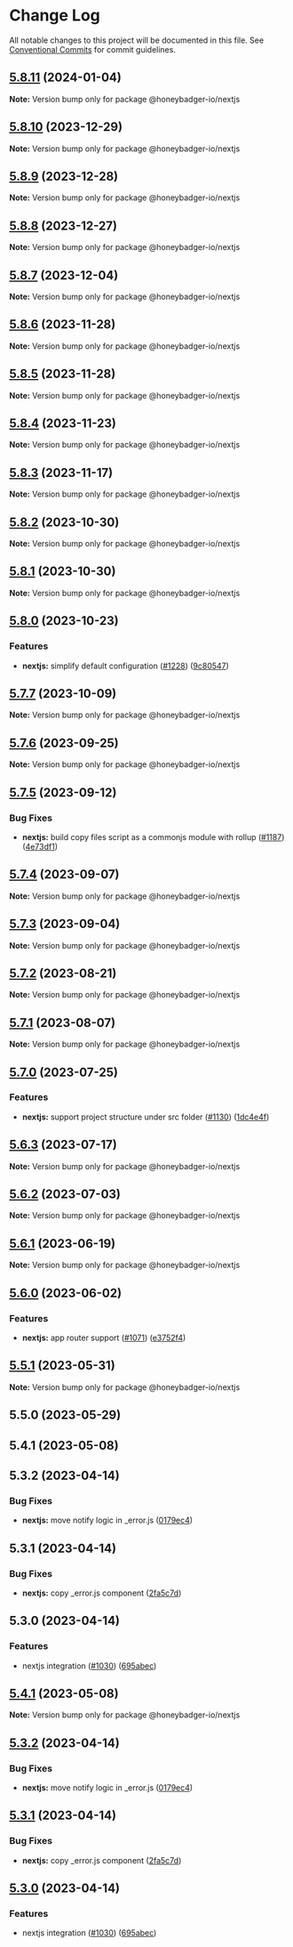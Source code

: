 # Change Log

All notable changes to this project will be documented in this file.
See [Conventional Commits](https://conventionalcommits.org) for commit guidelines.

## [5.8.11](https://github.com/honeybadger-io/honeybadger-js/compare/@honeybadger-io/nextjs@5.8.10...@honeybadger-io/nextjs@5.8.11) (2024-01-04)

**Note:** Version bump only for package @honeybadger-io/nextjs





## [5.8.10](https://github.com/honeybadger-io/honeybadger-js/compare/@honeybadger-io/nextjs@5.8.9...@honeybadger-io/nextjs@5.8.10) (2023-12-29)

**Note:** Version bump only for package @honeybadger-io/nextjs





## [5.8.9](https://github.com/honeybadger-io/honeybadger-js/compare/@honeybadger-io/nextjs@5.8.8...@honeybadger-io/nextjs@5.8.9) (2023-12-28)

**Note:** Version bump only for package @honeybadger-io/nextjs





## [5.8.8](https://github.com/honeybadger-io/honeybadger-js/compare/@honeybadger-io/nextjs@5.8.7...@honeybadger-io/nextjs@5.8.8) (2023-12-27)

**Note:** Version bump only for package @honeybadger-io/nextjs





## [5.8.7](https://github.com/honeybadger-io/honeybadger-js/compare/@honeybadger-io/nextjs@5.8.6...@honeybadger-io/nextjs@5.8.7) (2023-12-04)

**Note:** Version bump only for package @honeybadger-io/nextjs





## [5.8.6](https://github.com/honeybadger-io/honeybadger-js/compare/@honeybadger-io/nextjs@5.8.5...@honeybadger-io/nextjs@5.8.6) (2023-11-28)

**Note:** Version bump only for package @honeybadger-io/nextjs





## [5.8.5](https://github.com/honeybadger-io/honeybadger-js/compare/@honeybadger-io/nextjs@5.8.4...@honeybadger-io/nextjs@5.8.5) (2023-11-28)

**Note:** Version bump only for package @honeybadger-io/nextjs





## [5.8.4](https://github.com/honeybadger-io/honeybadger-js/compare/@honeybadger-io/nextjs@5.8.3...@honeybadger-io/nextjs@5.8.4) (2023-11-23)

**Note:** Version bump only for package @honeybadger-io/nextjs





## [5.8.3](https://github.com/honeybadger-io/honeybadger-js/compare/@honeybadger-io/nextjs@5.8.2...@honeybadger-io/nextjs@5.8.3) (2023-11-17)

**Note:** Version bump only for package @honeybadger-io/nextjs





## [5.8.2](https://github.com/honeybadger-io/honeybadger-js/compare/@honeybadger-io/nextjs@5.8.1...@honeybadger-io/nextjs@5.8.2) (2023-10-30)

**Note:** Version bump only for package @honeybadger-io/nextjs





## [5.8.1](https://github.com/honeybadger-io/honeybadger-js/compare/@honeybadger-io/nextjs@5.8.0...@honeybadger-io/nextjs@5.8.1) (2023-10-30)

**Note:** Version bump only for package @honeybadger-io/nextjs





## [5.8.0](https://github.com/honeybadger-io/honeybadger-js/compare/@honeybadger-io/nextjs@5.7.7...@honeybadger-io/nextjs@5.8.0) (2023-10-23)


### Features

* **nextjs:** simplify default configuration ([#1228](https://github.com/honeybadger-io/honeybadger-js/issues/1228)) ([9c80547](https://github.com/honeybadger-io/honeybadger-js/commit/9c805470e0abae5404be76557d35dd98f1f8162b))



## [5.7.7](https://github.com/honeybadger-io/honeybadger-js/compare/@honeybadger-io/nextjs@5.7.6...@honeybadger-io/nextjs@5.7.7) (2023-10-09)

**Note:** Version bump only for package @honeybadger-io/nextjs





## [5.7.6](https://github.com/honeybadger-io/honeybadger-js/compare/@honeybadger-io/nextjs@5.7.5...@honeybadger-io/nextjs@5.7.6) (2023-09-25)

**Note:** Version bump only for package @honeybadger-io/nextjs





## [5.7.5](https://github.com/honeybadger-io/honeybadger-js/compare/@honeybadger-io/nextjs@5.7.4...@honeybadger-io/nextjs@5.7.5) (2023-09-12)


### Bug Fixes

* **nextjs:** build copy files script as a commonjs module with rollup ([#1187](https://github.com/honeybadger-io/honeybadger-js/issues/1187)) ([4e73df1](https://github.com/honeybadger-io/honeybadger-js/commit/4e73df1be32337694dc078e4a5359ea4ad6237e3))



## [5.7.4](https://github.com/honeybadger-io/honeybadger-js/compare/@honeybadger-io/nextjs@5.7.3...@honeybadger-io/nextjs@5.7.4) (2023-09-07)

**Note:** Version bump only for package @honeybadger-io/nextjs





## [5.7.3](https://github.com/honeybadger-io/honeybadger-js/compare/@honeybadger-io/nextjs@5.7.2...@honeybadger-io/nextjs@5.7.3) (2023-09-04)

**Note:** Version bump only for package @honeybadger-io/nextjs





## [5.7.2](https://github.com/honeybadger-io/honeybadger-js/compare/@honeybadger-io/nextjs@5.7.1...@honeybadger-io/nextjs@5.7.2) (2023-08-21)

**Note:** Version bump only for package @honeybadger-io/nextjs





## [5.7.1](https://github.com/honeybadger-io/honeybadger-js/compare/@honeybadger-io/nextjs@5.7.0...@honeybadger-io/nextjs@5.7.1) (2023-08-07)

**Note:** Version bump only for package @honeybadger-io/nextjs





## [5.7.0](https://github.com/honeybadger-io/honeybadger-js/compare/@honeybadger-io/nextjs@5.6.3...@honeybadger-io/nextjs@5.7.0) (2023-07-25)


### Features

* **nextjs:** support project structure under src folder ([#1130](https://github.com/honeybadger-io/honeybadger-js/issues/1130)) ([1dc4e4f](https://github.com/honeybadger-io/honeybadger-js/commit/1dc4e4fc2d6ff9073a392868f84f8f913e4d3eb0))



## [5.6.3](https://github.com/honeybadger-io/honeybadger-js/compare/@honeybadger-io/nextjs@5.6.2...@honeybadger-io/nextjs@5.6.3) (2023-07-17)

**Note:** Version bump only for package @honeybadger-io/nextjs





## [5.6.2](https://github.com/honeybadger-io/honeybadger-js/compare/@honeybadger-io/nextjs@5.6.1...@honeybadger-io/nextjs@5.6.2) (2023-07-03)

**Note:** Version bump only for package @honeybadger-io/nextjs





## [5.6.1](https://github.com/honeybadger-io/honeybadger-js/compare/@honeybadger-io/nextjs@5.6.0...@honeybadger-io/nextjs@5.6.1) (2023-06-19)

**Note:** Version bump only for package @honeybadger-io/nextjs





## [5.6.0](https://github.com/honeybadger-io/honeybadger-js/compare/@honeybadger-io/nextjs@5.5.1...@honeybadger-io/nextjs@5.6.0) (2023-06-02)


### Features

* **nextjs:** app router support ([#1071](https://github.com/honeybadger-io/honeybadger-js/issues/1071)) ([e3752f4](https://github.com/honeybadger-io/honeybadger-js/commit/e3752f4400cbd0222dafdbfd16f6dd84c3b67893))



## [5.5.1](https://github.com/honeybadger-io/honeybadger-js/compare/@honeybadger-io/nextjs@5.5.0...@honeybadger-io/nextjs@5.5.1) (2023-05-31)

**Note:** Version bump only for package @honeybadger-io/nextjs





## 5.5.0 (2023-05-29)

## 5.4.1 (2023-05-08)

## 5.3.2 (2023-04-14)


### Bug Fixes

* **nextjs:** move notify logic in _error.js ([0179ec4](https://github.com/honeybadger-io/honeybadger-js/commit/0179ec48db25760378342411bb3271272701a435))

## 5.3.1 (2023-04-14)


### Bug Fixes

* **nextjs:** copy _error.js component ([2fa5c7d](https://github.com/honeybadger-io/honeybadger-js/commit/2fa5c7dcb98cebd71998459b55d9cd59778c72c1))

## 5.3.0 (2023-04-14)


### Features

* nextjs integration ([#1030](https://github.com/honeybadger-io/honeybadger-js/issues/1030)) ([695abec](https://github.com/honeybadger-io/honeybadger-js/commit/695abecf6753c4d37b7ead517c13385d1a64eaf6))



## [5.4.1](https://github.com/honeybadger-io/honeybadger-js/compare/v5.4.0...v5.4.1) (2023-05-08)

**Note:** Version bump only for package @honeybadger-io/nextjs





## [5.3.2](https://github.com/honeybadger-io/honeybadger-js/compare/v5.3.1...v5.3.2) (2023-04-14)


### Bug Fixes

* **nextjs:** move notify logic in _error.js ([0179ec4](https://github.com/honeybadger-io/honeybadger-js/commit/0179ec48db25760378342411bb3271272701a435))



## [5.3.1](https://github.com/honeybadger-io/honeybadger-js/compare/v5.3.0...v5.3.1) (2023-04-14)


### Bug Fixes

* **nextjs:** copy _error.js component ([2fa5c7d](https://github.com/honeybadger-io/honeybadger-js/commit/2fa5c7dcb98cebd71998459b55d9cd59778c72c1))



## [5.3.0](https://github.com/honeybadger-io/honeybadger-js/compare/v5.2.0...v5.3.0) (2023-04-14)


### Features

* nextjs integration ([#1030](https://github.com/honeybadger-io/honeybadger-js/issues/1030)) ([695abec](https://github.com/honeybadger-io/honeybadger-js/commit/695abecf6753c4d37b7ead517c13385d1a64eaf6))
